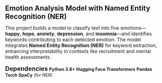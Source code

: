 <span style="font-size: 1.6em; font-weight: bold;">Emotion Analysis Model with Named Entity Recognition (NER)</span>
<p style="font-size: 1.1em;">This project builds a model to classify text into five emotions—<strong>happy</strong>, <strong>hope</strong>, <strong>anxiety</strong>, <strong>depression</strong>, and <strong>insomnia</strong>—and identifies keywords contributing to each detected emotion. The model integrates <strong>Named Entity Recognition (NER)</strong> for keyword extraction, enhancing interpretability in contexts like recruitment and mental health assessments.</p>
<span style="font-size: 1.4em; font-weight: bold;">Dependencies</span>
<strong>Python 3.8+</strong>
<strong>Hugging Face Transformers</strong>
<strong>Pandas</strong>
<strong>Torch</strong>
<strong>SpaCy</strong> (for NER)
